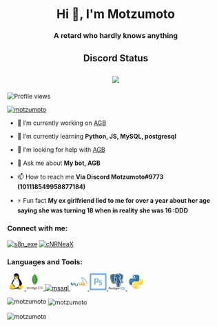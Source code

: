 <h1 align="center">Hi 👋, I'm Motzumoto</h1>
<h3 align="center">A retard who hardly knows anything</h3>

<div  align="center">
    <h2>Discord Status<br><br>
    <a href="https://discord.com/users/101118549958877184">
    <img height="80px" src="https://discord.c99.nl/widget/theme-3/101118549958877184.png" />
    </a><br>
</div>

    
![Profile views](https://gpvc.arturio.dev/Motzumoto)


<p align="left"> <a href="https://github.com/ryo-ma/github-profile-trophy"><img src="https://github-profile-trophy.vercel.app/?username=motzumoto" alt="motzumoto" /></a> </p>

- 🔭 I’m currently working on [AGB](https://top.gg/bot/723726581864071178)

- 🌱 I’m currently learning **Python, JS, MySQL, postgresql**

- 🤝 I’m looking for help with [AGB](https://top.gg/bot/723726581864071178)

- 💬 Ask me about **My bot, AGB**

- 📫 How to reach me **Via Discord Motzumoto#9773 (101118549958877184)**

- ⚡ Fun fact **My ex girlfriend lied to me for over a year about her age saying she was turning 18 when in reality she was 16 :DDD**

<h3 align="left">Connect with me:</h3>
<p align="left">
<a href="https://instagram.com/motz.exe" target="blank"><img align="center" src="https://raw.githubusercontent.com/rahuldkjain/github-profile-readme-generator/master/src/images/icons/Social/instagram.svg" alt="s8n_exe" height="30" width="40" /></a>
<a href="https://discord.gg/cNRNeaX" target="blank"><img align="center" src="https://raw.githubusercontent.com/rahuldkjain/github-profile-readme-generator/master/src/images/icons/Social/discord.svg" alt="cNRNeaX" height="30" width="40" /></a>
</p>

<h3 align="left">Languages and Tools:</h3>
<p align="left"> <a href="https://www.linux.org/" target="_blank"> <img src="https://raw.githubusercontent.com/devicons/devicon/master/icons/linux/linux-original.svg" alt="linux" width="40" height="40"/> </a> <a href="https://www.mongodb.com/" target="_blank"> <img src="https://raw.githubusercontent.com/devicons/devicon/master/icons/mongodb/mongodb-original-wordmark.svg" alt="mongodb" width="40" height="40"/> </a> <a href="https://www.microsoft.com/en-us/sql-server" target="_blank"> <img src="https://www.svgrepo.com/show/303229/microsoft-sql-server-logo.svg" alt="mssql" width="40" height="40"/> </a> <a href="https://www.mysql.com/" target="_blank"> <img src="https://raw.githubusercontent.com/devicons/devicon/master/icons/mysql/mysql-original-wordmark.svg" alt="mysql" width="40" height="40"/> </a> <a href="https://www.photoshop.com/en" target="_blank"> <img src="https://raw.githubusercontent.com/devicons/devicon/master/icons/photoshop/photoshop-line.svg" alt="photoshop" width="40" height="40"/> </a> <a href="https://www.postgresql.org" target="_blank"> <img src="https://raw.githubusercontent.com/devicons/devicon/master/icons/postgresql/postgresql-original-wordmark.svg" alt="postgresql" width="40" height="40"/> </a> <a href="https://www.python.org" target="_blank"> <img src="https://raw.githubusercontent.com/devicons/devicon/master/icons/python/python-original.svg" alt="python" width="40" height="40"/> </a> </p>

<p><img align="left" src="https://github-readme-stats.vercel.app/api/top-langs?username=motzumoto&show_icons=true&theme=dark&locale=en&layout=compact" alt="motzumoto" /></p>

<p>&nbsp;<img align="center" src="https://github-readme-stats.vercel.app/api?username=motzumoto&show_icons=true&theme=dark&title_color=ffffff&text_color=009919&locale=en" alt="motzumoto" /></p>

<p><img align="center" src="https://github-readme-streak-stats.herokuapp.com/?user=motzumoto&theme=dark" alt="motzumoto" /></p>
